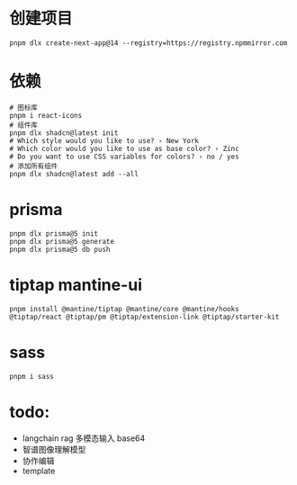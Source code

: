 # 创建项目

```shell
pnpm dlx create-next-app@14 --registry=https://registry.npmmirror.com
```

# 依赖

```shell
# 图标库
pnpm i react-icons
# 组件库
pnpm dlx shadcn@latest init
# Which style would you like to use? › New York
# Which color would you like to use as base color? › Zinc
# Do you want to use CSS variables for colors? › no / yes
# 添加所有组件
pnpm dlx shadcn@latest add --all
```

# prisma

```shell
pnpm dlx prisma@5 init
pnpm dlx prisma@5 generate
pnpm dlx prisma@5 db push
```

# tiptap mantine-ui

```shell
pnpm install @mantine/tiptap @mantine/core @mantine/hooks @tiptap/react @tiptap/pm @tiptap/extension-link @tiptap/starter-kit
```

# sass

```shell
pnpm i sass
```

# todo:

- langchain rag 多模态输入 base64
- 智谱图像理解模型
- 协作编辑
- template


